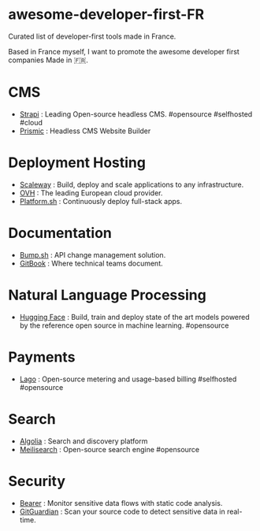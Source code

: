 # awesome-developer-first-FR
Curated list of developer-first tools made in France.

Based in France myself, I want to promote the awesome developer first companies Made in :fr:.

# CMS

- [Strapi](https://strapi.io) : Leading Open-source headless CMS. #opensource #selfhosted #cloud
- [Prismic](https://prismic.io) : Headless CMS Website Builder

# Deployment Hosting

- [Scaleway](https://www.scaleway.com/fr/) : Build, deploy and scale applications to any infrastructure.
- [OVH](https://www.ovhcloud.com/) : The leading European cloud provider.
- [Platform.sh](https://platform.sh/) : Continuously deploy full-stack apps.

# Documentation

- [Bump.sh](https://bump.sh/) : API change management solution.
- [GitBook](https://www.gitbook.com/) : Where technical teams document.

# Natural Language Processing

- [Hugging Face](https://huggingface.co/) : Build, train and deploy state of the art models powered by the reference open source in machine learning. #opensource


# Payments

- [Lago](https://www.getlago.com/) : Open-source metering and usage-based billing #selfhosted #opensource


# Search 

- [Algolia](https://www.algolia.com/) : Search and discovery platform
- [Meilisearch](https://www.meilisearch.com/) : Open-source search engine #opensource

# Security

- [Bearer](https://www.bearer.com/) : Monitor sensitive data flows with static code analysis.
- [GitGuardian](https://www.gitguardian.com/) : Scan your source code to detect sensitive data in real-time.
